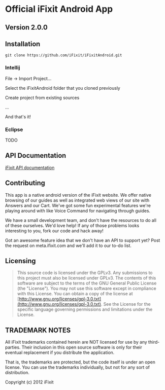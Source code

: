 Official iFixit Android App
===========================

## Version 2.0.0


## Installation

    git clone https://github.com/iFixit/iFixitAndroid.git


### Intellij

File -> Import Project...

Select the iFixitAndroid folder that you cloned previously

Create project from existing sources

...

And that's it!


### Eclipse

TODO

## API Documentation

[iFixit API documentation](https://www.ifixit.com/api/1.1/docs)

## Contributing

This app is a native android version of the iFixit website.  We offer native
browsing of our guides as well as integrated web views of our site with Answers
and our Cart.  We've got some fun experimental features we're playing around
with like Voice Command for navigating through guides.

We have a small development team, and don't have the resources to do all of these
ourselves. We'd love help! If any of those problems looks interesting to you, fork our
code and hack away!

Got an awesome feature idea that we don't have an API to support yet? Post the request on
meta.ifixit.com and we'll add it to our to-do list.

## Licensing

>    This source code is licensed under the GPLv3.
>    Any submissions to this project must also be licensed under GPLv3.
>    The contents of this software are subject to the terms of the GNU General Public License (the "License").
>    You may not use this software except in compliance with this License.
>    You can obtain a copy of the license at [http://www.gnu.org/licenses/gpl-3.0.txt](http://www.gnu.org/licenses/gpl-3.0.txt).
>    See the License for the specific language governing permissions and limitations under the License.


## TRADEMARK NOTES

All iFixit trademarks contained herein are NOT licensed for use by any third-parties.
Their inclusion in this open source software is only for their eventual replacement if
you distribute the application.

That is, the trademarks are protected, but the code itself is under an open license. You
can use the trademarks individually, but not for any sort of distribution.

Copyright (c) 2012 iFixit

